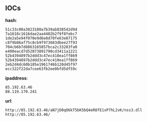 
## IOCs

__hash__:

```text
51c33c00a3823180a7b39ab838542d9d
7a1618c1616dae2aa4402b2f9f0febc7
1de2a5e94f070e9d6e8d70fe63e87175
c8f9b86af75c8cb9f973683dbee27f93
704cb6b7d8863165857bca2c33283fa0
e490eacd7d52073891790cd3411a1221
52b4394897b2ddd3c47ec410ea1ff869
52b4394897b2ddd3c47ec410ea1ff869
2eb2d4dc60b185e1961746b120d45f97
ecc322f22da7cee63fb2ee0bfd5df59c
```
__ipaddress__:

```text
85.192.63.46
88.119.170.241
```
__url__:

```text
http://85.192.63.46/aN7jD0qO6kT5bK5bQ4eR8fE1xP7hL2vK/nss3.dll
http://85.192.63.46/
```
